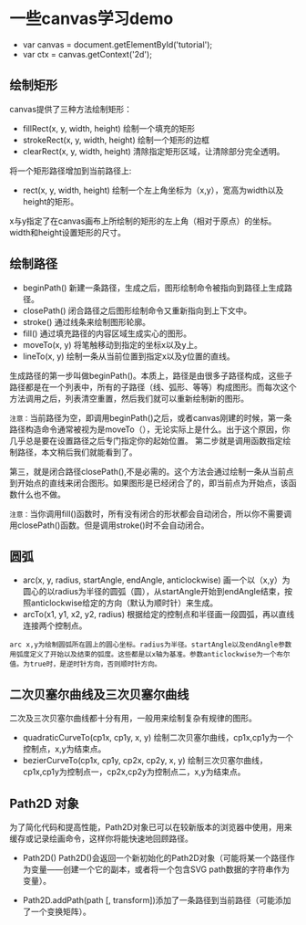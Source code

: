 一些canvas学习demo
==
* var canvas = document.getElementById('tutorial');
* var ctx = canvas.getContext('2d');
## 绘制矩形
canvas提供了三种方法绘制矩形：

* fillRect(x, y, width, height) 绘制一个填充的矩形
* strokeRect(x, y, width, height) 绘制一个矩形的边框
* clearRect(x, y, width, height) 清除指定矩形区域，让清除部分完全透明。

将一个矩形路径增加到当前路径上:
* rect(x, y, width, height) 绘制一个左上角坐标为（x,y），宽高为width以及height的矩形。

x与y指定了在canvas画布上所绘制的矩形的左上角（相对于原点）的坐标。width和height设置矩形的尺寸。
## 绘制路径

* beginPath()  新建一条路径，生成之后，图形绘制命令被指向到路径上生成路径。
* closePath()  闭合路径之后图形绘制命令又重新指向到上下文中。
* stroke()  通过线条来绘制图形轮廓。
* fill()  通过填充路径的内容区域生成实心的图形。
* moveTo(x, y)  将笔触移动到指定的坐标x以及y上。
* lineTo(x, y)  绘制一条从当前位置到指定x以及y位置的直线。

生成路径的第一步叫做beginPath()。本质上，路径是由很多子路径构成，这些子路径都是在一个列表中，所有的子路径（线、弧形、等等）构成图形。而每次这个方法调用之后，列表清空重置，然后我们就可以重新绘制新的图形。

`注意：`当前路径为空，即调用beginPath()之后，或者canvas刚建的时候，第一条路径构造命令通常被视为是moveTo（），无论实际上是什么。出于这个原因，你几乎总是要在设置路径之后专门指定你的起始位置。
第二步就是调用函数指定绘制路径，本文稍后我们就能看到了。

第三，就是闭合路径closePath(),不是必需的。这个方法会通过绘制一条从当前点到开始点的直线来闭合图形。如果图形是已经闭合了的，即当前点为开始点，该函数什么也不做。

`注意：`当你调用fill()函数时，所有没有闭合的形状都会自动闭合，所以你不需要调用closePath()函数。但是调用stroke()时不会自动闭合。

## 圆弧
* arc(x, y, radius, startAngle, endAngle, anticlockwise) 画一个以（x,y）为圆心的以radius为半径的圆弧（圆），从startAngle开始到endAngle结束，按照anticlockwise给定的方向（默认为顺时针）来生成。
* arcTo(x1, y1, x2, y2, radius) 根据给定的控制点和半径画一段圆弧，再以直线连接两个控制点。

`arc x,y为绘制圆弧所在圆上的圆心坐标。radius为半径。startAngle以及endAngle参数用弧度定义了开始以及结束的弧度。这些都是以x轴为基准。参数anticlockwise为一个布尔值。为true时，是逆时针方向，否则顺时针方向。`

## 二次贝塞尔曲线及三次贝塞尔曲线
二次及三次贝塞尔曲线都十分有用，一般用来绘制复杂有规律的图形。

* quadraticCurveTo(cp1x, cp1y, x, y) 绘制二次贝塞尔曲线，cp1x,cp1y为一个控制点，x,y为结束点。
* bezierCurveTo(cp1x, cp1y, cp2x, cp2y, x, y) 绘制三次贝塞尔曲线，cp1x,cp1y为控制点一，cp2x,cp2y为控制点二，x,y为结束点。

## Path2D 对象
为了简化代码和提高性能，Path2D对象已可以在较新版本的浏览器中使用，用来缓存或记录绘画命令，这样你将能快速地回顾路径。

* Path2D()
Path2D()会返回一个新初始化的Path2D对象（可能将某一个路径作为变量——创建一个它的副本，或者将一个包含SVG path数据的字符串作为变量）。

* Path2D.addPath(path [, transform])​ 添加了一条路径到当前路径（可能添加了一个变换矩阵）。